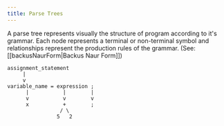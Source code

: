 ```yaml
---
title: Parse Trees
---
```


A parse tree represents visually the structure of program according to it's grammar. Each node represents a terminal or non-terminal symbol and relationships represent the production rules of the grammar. (See: [[backusNaurForm|Backus Naur Form]])

```
assignment_statement
     |
     v
variable_name = expression ;
      |           |        |
      v           v        v
      x           +        ;
                 / \
                5   2
```



